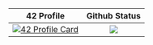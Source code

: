 42 Profile         |  Github Status
:-------------------------:|:-------------------------:
[![42 Profile Card](https://1337-readme.vercel.app/api/profile?cursus=42&dark=true&email=hide&leet_logo=hide&login=afaragi)](https://github.com/biggymarley) |  <img align="center" src="https://github-readme-stats.vercel.app/api?username=biggymarley&line_height=40&show_icons=true&theme=dark">

